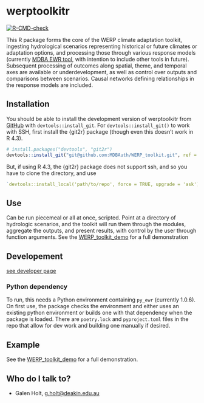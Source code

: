 
<!-- README.md is generated from README.Rmd. Please edit that file -->

# werptoolkitr

<!-- badges: start -->

[![R-CMD-check](https://github.com/MDBAuth/WERP_toolkit/actions/workflows/R-CMD-check.yaml/badge.svg)](https://github.com/MDBAuth/WERP_toolkit/actions/workflows/R-CMD-check.yaml)
<!-- badges: end -->

This R package forms the core of the WERP climate adaptation toolkit,
ingesting hydrological scenarios representing historical or future
climates or adaptation options, and processing those through various
response models (currently [MDBA EWR
tool](https://github.com/MDBAuth/EWR_tool), with intention to include
other tools in future). Subsequent processing of outcomes along spatial,
theme, and temporal axes are available or underdevelopment, as well as
control over outputs and comparisons between scenarios. Causal networks
defining relationships in the response models are included.

## Installation

You should be able to install the development version of werptoolkitr
from [GitHub](https://github.com/MDBAuth/WERP_toolkit) with
`devtools::install_git`. For `devtools::install_git()` to work with SSH,
first install the {git2r} package (though even this doesn’t work in R
4.3).

``` r
# install.packages("devtools", "git2r")
devtools::install_git("git@github.com:MDBAuth/WERP_toolkit.git", ref = 'master', force = TRUE, upgrade = 'ask')
```

But, if using R 4.3, the {git2r} package does not support ssh, and so
you have to clone the directory, and use

``` r
`devtools::install_local('path/to/repo', force = TRUE, upgrade = 'ask')`
```

## Use

Can be run piecemeal or all at once, scripted. Point at a directory of
hydrologic scenarios, and the toolkit will run them through the modules,
aggregate the outputs, and present results, with control by the user
through function arguments. See the
[WERP_toolkit_demo](https://special-disco-eyonrvy.pages.github.io/) for
a full demonstration

## Developement

[see developer page](developer.md)

### Python dependency

To run, this needs a Python environment containing `py_ewr` (currently
1.0.6). On first use, the package checks the environment and either uses
an existing python environment or builds one with that dependency when
the package is loaded. There are `poetry.lock` and `pyproject.toml`
files in the repo that allow for dev work and building one manually if
desired.

## Example

See the
[WERP_toolkit_demo](https://special-disco-eyonrvy.pages.github.io/) for
a full demonstration.

## Who do I talk to?

- Galen Holt, <g.holt@deakin.edu.au>
